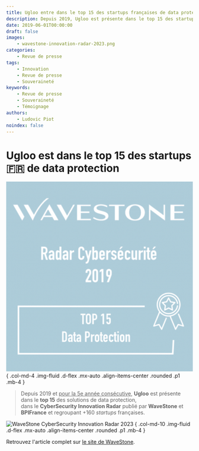 ```yaml
---
title: Ugloo entre dans le top 15 des startups françaises de data protection
description: Depuis 2019, Ugloo est présente dans le top 15 des startups françaises de data protection dans le CyberSecurity Innovation Radar de WaveStone.
date: 2019-06-01T00:00:00
draft: false
images:
    - wavestone-innovation-radar-2023.png
categories:
    - Revue de presse
tags:
    - Innovation
    - Revue de presse
    - Souveraineté
keywords:
    - Revue de presse
    - Souveraineté
    - Témoignage
authors:
    - Ludovic Piot
noindex: false
---
```


# Ugloo est dans le top 15 des startups 🇫🇷 de data protection

![WaveStone award 2019](Wavestone-highlight.png)
{ .col-md-4 .img-fluid .d-flex .mx-auto .align-items-center .rounded .p1 .mb-4 }


> Depuis 2019 et <u>pour la 5e année consécutive</u>, **Ugloo** est présente dans le **top 15** des solutions de data protection,  
> dans le **CyberSecurity Innovation Radar** publié par **WaveStone** et **BPIFrance** et regroupant +160 _startups_ françaises.

![WaveStone CyberSecurity Innovation Radar 2023](images/wavestone-innovation-radar-2023.png)
{ .col-md-10 .img-fluid .d-flex .mx-auto .align-items-center .rounded .p1 .mb-4 }

Retrouvez l'article complet sur [le site de WaveStone](https://www.wavestone.com/fr/insight/radar-startups-cybersecurite-france-2023/).
